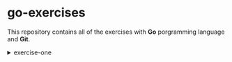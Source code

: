 # go-exercises

This repository contains all of the exercises with <strong>Go</strong> porgramming language and <strong>Git</strong>.

<details>
<summary>exercise-one</summary>

to try this exercise you can go on GitHub and, by selecting the branch "exercise-one", you'll be able to see the hello.go file. You can open it with `cd hello` and by typing `go run .` in the terminal it will be exectuded. "Hello World!" will be printed in the terminal as a result. 

</details>